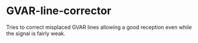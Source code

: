 # GVAR-line-corrector
Tries to correct misplaced GVAR lines allowing a good reception even while the signal is fairly weak.
